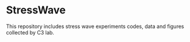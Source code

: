 # StressWave
This repository includes stress wave experiments codes, data and figures collected by C3 lab.
